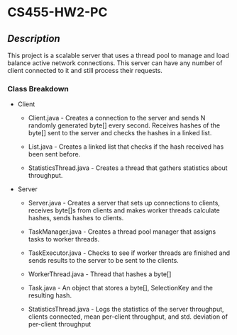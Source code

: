 # CS455-HW2-PC

## _Description_
This project is a scalable server that uses a thread pool to manage and load balance active network connections. This server can have any number of client connected to it and still process their requests.

### Class Breakdown

- Client
    - Client.java - Creates a connection to the server and sends N randomly generated byte[] every second. Receives hashes of the byte[] sent to the server and checks the hashes in a linked list.

    - List.java - Creates a linked list that checks if the hash received has been sent before.

    - StatisticsThread.java - Creates a thread that gathers statistics about throughput.

- Server

    - Server.java - Creates a server that sets up connections to clients, receives byte[]s from clients and makes worker threads calculate hashes, sends hashes to clients.

    - TaskManager.java - Creates a thread pool manager that assigns tasks to worker threads.

    - TaskExecutor.java - Checks to see if worker threads are finished and sends results to the server to be sent to the clients.

    - WorkerThread.java - Thread that hashes a byte[]

    - Task.java - An object that stores a byte[], SelectionKey and the resulting hash.

    - StatisticsThread.java - Logs the statistics of the server throughput, clients connected, mean per-client throughput, and std. deviation of per-client throughput
